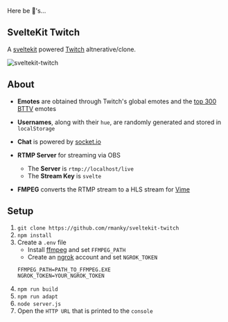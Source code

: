 Here be 🐉's...

## SvelteKit Twitch

A [sveltekit](https://www.npmjs.com/package/@sveltejs/kit) powered [Twitch](https://www.twitch.tv/) altnerative/clone.

![sveltekit-twitch](https://i.imgur.com/gbOK75J.png)

## About

- **Emotes** are obtained through Twitch's global emotes and the [top 300 BTTV](https://betterttv.com/emotes/top) emotes 

- **Usernames**, along with their `hue`, are randomly generated and stored in `localStorage`

- **Chat** is powered by [socket.io](https://socket.io/)

- **RTMP Server** for streaming via OBS
    - The **Server** is `rtmp://localhost/live`
    - The **Stream Key** is `svelte`

- **FMPEG** converts the RTMP stream to a HLS stream for [Vime](https://vimejs.com/)

## Setup

1. `git clone https://github.com/rmanky/sveltekit-twitch`
2. `npm install`
3. Create a `.env` file
    - Install [ffmpeg](https://ffmpeg.org/) and set `FFMPEG_PATH`
    - Create an [ngrok](https://ngrok.com/) account and set `NGROK_TOKEN`
    ```
    FFMPEG_PATH=PATH_TO_FFMPEG.EXE
    NGROK_TOKEN=YOUR_NGROK_TOKEN
    ```
4. `npm run build`
5. `npm run adapt`
6. `node server.js`
7. Open the `HTTP URL` that is printed to the `console`